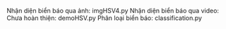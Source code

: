 Nhận diện biển báo qua ảnh: imgHSV4.py
Nhận diện biển báo qua video: Chưa hoàn thiện: demoHSV.py
Phân loại biển báo: classification.py
